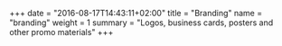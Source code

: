 +++
date = "2016-08-17T14:43:11+02:00"
title = "Branding"
name = "branding"
weight = 1
summary = "Logos, business cards, posters and other promo materials"
+++
